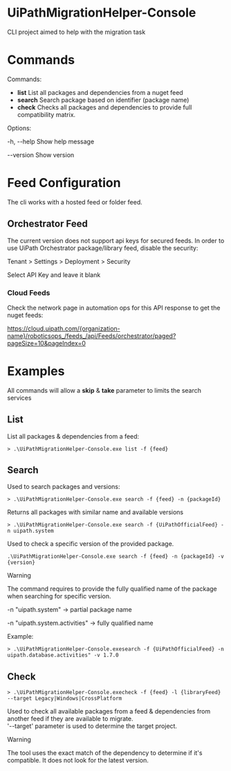 # UiPathMigrationHelper-Console
CLI project aimed to help with the migration task

# Commands
Commands:
- **list**      List all packages and dependencies from a nuget feed
- **search**    Search package based on identifier (package name)
- **check**     Checks all packages and dependencies to provide full compatibility matrix.

Options:

-h, --help    Show help message

  --version     Show version

# Feed Configuration
The cli works with a hosted feed or folder feed.

## Orchestrator Feed
The current version does not support api keys for secured feeds.
In order to use UiPath Orchestrator package/library feed, disable the security:

Tenant > Settings > Deployment > Security

Select API Key and leave it blank

### Cloud Feeds
Check the network page in automation ops for this API response to get the nuget feeds:

https://cloud.uipath.com/{organization-name}/roboticsops_/feeds_/api/Feeds/orchestrator/paged?pageSize=10&pageIndex=0

# Examples

All commands will allow a **skip** & **take** parameter to limits the search services

## List
List all packages & dependencies from a feed:
```
> .\UiPathMigrationHelper-Console.exe list -f {feed}
```


## Search
Used to search packages and versions:
```
> .\UiPathMigrationHelper-Console.exe search -f {feed} -n {packageId}
```

Returns all packages with similar name and available versions
```
> .\UiPathMigrationHelper-Console.exe search -f {UiPathOfficialFeed} -n uipath.system
```

Used to check a specific version of the provided package.
```
.\UiPathMigrationHelper-Console.exe search -f {feed} -n {packageId} -v {version}
```

> [!WARNING]
> The command requires to provide the fully qualified name of the package when searching for specific version.

-n "uipath.system" -> partial package name

-n "uipath.system.activities" -> fully qualified name

Example:
```
> .\UiPathMigrationHelper-Console.exesearch -f {UiPathOfficialFeed} -n uipath.database.activities" -v 1.7.0
```

## Check
```
> .\UiPathMigrationHelper-Console.execheck -f {feed} -l {libraryFeed} --target Legacy|Windows|CrossPlatform
```
Used to check all available packages from a feed & dependencies from another feed if they are available to migrate.<br>
'--target' parameter is used to determine the target project.

> [!WARNING]
> The tool uses the exact match of the dependency to determine if it's compatible. It does not look for the latest version.
